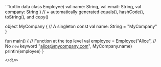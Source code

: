 <div class="sample" markdown="1" mode="kotlin" theme="kotlin-docs" auto-indent="false">
```kotlin
data class Employee(
   val name: String,
   val email: String,
   val company: String
) // + automatically generated equals(), hashCode(), toString(), and copy()

object MyCompany {                                // A singleton
   const val name: String = "MyCompany"
}

fun main() {                                      // Function at the top level
   val employee = Employee("Alice",               // No `new` keyword
      "alice@mycompany.com", MyCompany.name)
   println(employee)
}

```
</div>
